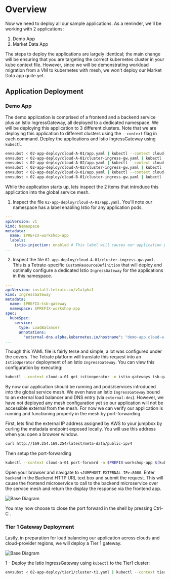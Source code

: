 # Overview
Now we need to deploy all our sample applications. As a reminder, we'll be working with 2 applications:
1. Demo App
2. Market Data App

The steps to deploy the applications are largely identical; the main change will be ensuring that you are targeting the correct kubernetes cluster in your kube context file.  However, since we will be demonstrating workload migration from a VM to kubernetes with mesh, we won't deploy our Market Data app quite yet.

## Application Deployment

### Demo App
The demo application is comprised of a frontend and a backend service plus an Istio IngressGateway, all deployed to a dedicated namespace.  We will be deploying this application to 3 different clusters.  Note that we are deploying this application to different clusters using the `--context` flag in each command.  Deploy the applications and Istio IngressGateway using `kubectl`.

```bash
envsubst < 02-app-deploy/cloud-A-01/app.yaml | kubectl --context cloud-a-01 apply -f -
envsubst < 02-app-deploy/cloud-A-01/cluster-ingress-gw.yaml | kubectl --context cloud-a-01 apply -f -
envsubst < 02-app-deploy/cloud-A-02/app.yaml | kubectl --context cloud-a-02 apply -f -
envsubst < 02-app-deploy/cloud-A-02/cluster-ingress-gw.yaml | kubectl --context cloud-a-02 apply -f -
envsubst < 02-app-deploy/cloud-B-01/app.yaml | kubectl --context cloud-b-01 apply -f -
envsubst < 02-app-deploy/cloud-B-01/cluster-ingress-gw.yaml | kubectl --context cloud-b-01 apply -f -
```

While the application starts up, lets inspect the 2 items that introduce this application into the global service mesh.  
1. Inspect the file `02-app-deploy/cloud-A-01/app.yaml`.  You'll note our namespace has a label enabling Istio for any application pods.
```yaml
---
apiVersion: v1
kind: Namespace
metadata:
  name: $PREFIX-workshop-app
  labels:
    istio-injection: enabled # This label will causes our application pods to receive an envoy sidecar container
...
```

2. Inspect the file `02-app-deploy/cloud-A-01/cluster-ingress-gw.yaml`.  This is a Tetrate-specific `CustomResourceDefinition` that will deploy and optimally configure a dedicated Istio `IngressGateway` for the applications in this namespace.
```yaml
---
apiVersion: install.tetrate.io/v1alpha1
kind: IngressGateway
metadata:
  name: $PREFIX-tsb-gateway
  namespace: $PREFIX-workshop-app
spec:
  kubeSpec:
    service:
      type: LoadBalancer
      annotations:
        "external-dns.alpha.kubernetes.io/hostname": "demo-app.cloud-a-01.$PREFIX.workshop.cx.tetrate.info."
...
```

Though this YAML file is fairly terse and simple, a lot was configured under the covers.  The Tetrate platform will translate this request into an `IstioOperator` deployment of an Istio `IngressGateway`.  You can view this configuration by executing:
```bash
kubectl --context cloud-a-01 get istiooperator -n istio-gateways tsb-gateways -o yaml
```

By now our application should be running and pods/services introduced into the global service mesh.  We even have an Istio `IngressGateway` bound to an external load balancer and DNS entry (via `external-dns`).  However, we have not deployed any mesh configuration yet so our application will not be accessible external from the mesh.  For now we can verify our application is running and functioning properly in the mesh by port-forwarding.  

First, lets find the external IP address assigned by AWS to your jumpbox by curling the metadata endpoint exposed locally.  You will use this address when you open a browser window.

```bash
curl http://169.254.169.254/latest/meta-data/public-ipv4
```

Then setup the port-forwarding
```bash
kubectl --context cloud-a-01 port-forward -n $PREFIX-workshop-app $(kubectl --context cloud-a-01 get po -n $PREFIX-workshop-app --output=jsonpath={.items..metadata.name} -l app=frontend)  --address 0.0.0.0 8080:8888
```

Open your browser and navigate to `<JUMPHOST EXTERNAL IP>:8080`.  Enter `backend` in the Backend HTTP URL text box and submit the request.  This will cause the frontend microservice to call to the backend microservice over the service mesh and return the display the response via the frontend app.

![Base Diagram](../docs/02-app.png)

You may now choose to close the port forward in the shell by pressing Ctrl-C .

### Tier 1 Gateway Deployment
Lastly, in preparation for load balancing our application across clouds and cloud-provider regions, we will deploy a Tier 1 gateway.

![Base Diagram](../docs/arch.png)

1 - Deploy the Istio IngressGateway using `kubectl` to the Tier1 cluster:

```bash
envsubst < 02-app-deploy/tier1/cluster-t1.yaml | kubectl --context tier1 apply -f -
```

